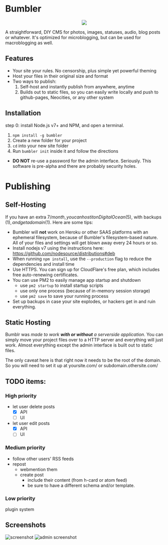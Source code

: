 # Bumbler

<p align="center">
  <img src="https://github.com/fenwick67/bumbler/raw/master/doc/bumbler-text.png"></img>
</p>

A straightforward, DIY CMS for photos, images, statuses, audio, blog posts or whatever.  It's optimized for microblogging, but can be used for macroblogging as well.

## Features

* Your site your rules.  No censorship, plus simple yet powerful theming
* Host your files in their original size and format
* Two ways to publish:
  1. Self-host and instantly publish from anywhere, anytime
  2. Builds out to static files, so you can easily write locally and push to github-pages, Neocities, or any other system

## Installation

step 0: install Node.js v7+ and NPM, and open a terminal.

1. `npm install -g bumbler`
2. Create a new folder for your project
3. `cd` into your new site folder
4. Run `bumbler init` inside it and follow the directions
  - **DO NOT** re-use a password for the admin interface.  Seriously.  This software is pre-alpha and there are probably security holes.

# Publishing

## Self-Hosting

If you have an extra $7/month, you can host it on DigitalOcean ($5), with backups ($1), and get a domain ($1).  Here are some tips:

* Bumbler will **not** work on Heroku or other SAAS platforms with an ephemeral filesystem, because of Bumbler's filesystem-based nature.  All of your files and settings will get blown away every 24 hours or so.
* Install nodejs v7 using the instructions here:  https://github.com/nodesource/distributions#deb
* When running `npm install`, use the `--production` flag to reduce the dependencies and install time
* Use HTTPS.  You can sign up for CloudFlare's free plan, which includes free auto-renewing certificates.
* You can use PM2 to easily manage app startup and shutdown
  - use `pm2 startup` to install startup scripts
  - use only one process (because of in-memory session storage)
  - use `pm2 save` to save your running process
* Set up backups in case your site explodes, or hackers get in and ruin everything.

## Static Hosting

Bumblr was *made to work **with or without** a serverside application*.  You can simply move your project files over to a HTTP server and everything will just work.  Almost everything except the admin interface is built out to static files.  

The only caveat here is that right now it needs to be the root of the domain.  So you will need to set it up at yoursite.com/ or subdomain.othersite.com/

## TODO items:

### High priority

* let user delete posts
  - [x] API
  - [ ] UI

* let user edit posts
  - [x] API
  - [ ] UI

### Medium priority

* follow other users' RSS feeds
* repost
  - webmention them
  - create post
    + include their content (from h-card or atom feed)
    + be sure to have a different schema and/or template.

### Low priority

plugin system

## Screenshots

![screenshot](https://github.com/fenwick67/bumbler/raw/master/doc/screenshot.png)
![admin screenshot](https://github.com/fenwick67/bumbler/raw/master/doc/admin-screenshot.png)
